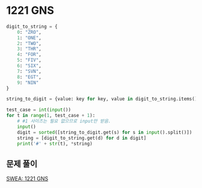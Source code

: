 # 1221 GNS

```python
digit_to_string = {
    0: "ZRO",
    1: "ONE",
    2: "TWO",
    3: "THR",
    4: "FOR",
    5: "FIV",
    6: "SIX",
    7: "SVN",
    8: "EGT",
    9: "NIN"
}

string_to_digit = {value: key for key, value in digit_to_string.items()}

test_case = int(input())
for t in range(1, test_case + 1):
    # #1 사이즈는 필요 없으므로 input만 받음.
    input()
    digit = sorted([string_to_digit.get(s) for s in input().split()])
    string = [digit_to_string.get(d) for d in digit]
    print('#' + str(t), *string)
```



## 문제 풀이

[SWEA: 1221 GNS](https://dirmathfl.tistory.com/283)

